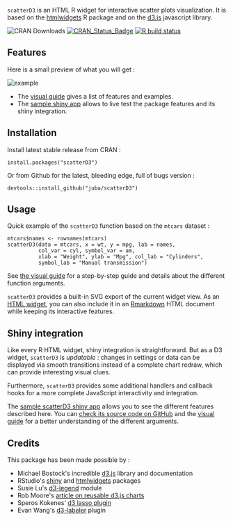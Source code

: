 `scatterD3` is an HTML R widget for interactive scatter plots visualization.
It is based on the [htmlwidgets](https://www.htmlwidgets.org/) R package and on
the [d3.js](https://d3js.org/) javascript library.

![CRAN Downloads](https://cranlogs.r-pkg.org/badges/last-month/scatterD3)
[![CRAN_Status_Badge](https://www.r-pkg.org/badges/version-ago/scatterD3)](https://cran.r-project.org/package=scatterD3)
[![R build status](https://github.com/juba/scatterD3/workflows/R-CMD-check/badge.svg)](https://github.com/juba/scatterD3/actions?query=workflow%3AR-CMD-check)

## Features

Here is a small preview of what you will get :

![example](https://raw.github.com/juba/scatterD3/master/resources/scatterD3.gif)

- The
[visual guide](https://juba.github.io/scatterD3/articles/introduction.html) gives a list of features and examples.
- The [sample shiny app](https://data.nozav.org/app/scatterD3/) allows to live test the package features and its shiny integration.


## Installation

Install latest stable release from CRAN :

    install.packages("scatterD3")

Or from Github for the latest, bleeding edge, full of bugs version :

    devtools::install_github("juba/scatterD3")

## Usage

Quick example of the `scatterD3`  function based on the `mtcars` dataset :

```{r}
mtcars$names <- rownames(mtcars)
scatterD3(data = mtcars, x = wt, y = mpg, lab = names,
          col_var = cyl, symbol_var = am,
          xlab = "Weight", ylab = "Mpg", col_lab = "Cylinders",
          symbol_lab = "Manual transmission")
```


See [the visual guide](https://juba.github.io/scatterD3/articles/introduction.html) for a step-by-step guide and details about the different function arguments.

`scatterD3` provides a built-in SVG export of the current widget view. As an [HTML widget](https://www.htmlwidgets.org/), you can also include it in an [Rmarkdown](https://rmarkdown.rstudio.com/) HTML document while keeping its interactive features.

## Shiny integration

Like every R HTML widget, shiny integration is straightforward. But as a D3
widget, `scatterD3` is *updatable* : changes in settings or data can be
displayed via smooth transitions instead of a complete chart redraw, which can
provide interesting visual clues.

Furthermore, `scatterD3` provides some additional handlers and callback hooks
for a more complete JavaScript interactivity and integration.

The [sample scatterD3 shiny app](https://data.nozav.org/app/scatterD3/) allows
you to see the different features described here. You
can [check its source code on GitHub](https://github.com/juba/scatterD3_shiny_app)
and the [visual guide](https://juba.github.io/scatterD3/articles/introduction.html) for
a better understanding of the different arguments.


## Credits

This package has been made possible by :

-   Michael Bostock's incredible [d3.js](https://d3js.org/) library and documentation
-   RStudio's [shiny](https://shiny.rstudio.com/) and [htmlwidgets](https://www.htmlwidgets.org/) packages
-   Susie Lu's [d3-legend](https://github.com/susielu/d3-legend) module
-   Rob Moore's [article on reusable d3.js charts](https://www.toptal.com/d3-js/towards-reusable-d3-js-charts)
-   Speros Kokenes' [d3 lasso plugin](https://github.com/skokenes/D3-Lasso-Plugin)
-   Evan Wang's [d3-labeler](https://github.com/tinker10/D3-Labeler) plugin
